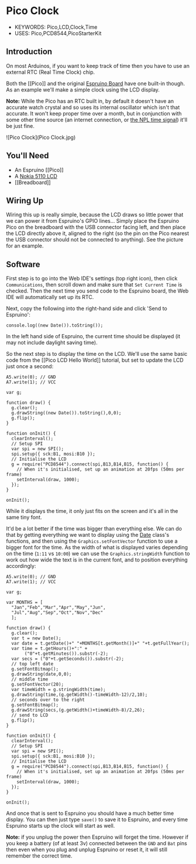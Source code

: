 <!--- Copyright (c) 2015 Gordon Williams, Pur3 Ltd. See the file LICENSE for copying permission. -->
Pico Clock
=========

* KEYWORDS: Pico,LCD,Clock,Time
* USES: Pico,PCD8544,PicoStarterKit

Introduction
-----------

On most Arduinos, if you want to keep track of time then you have to use an external RTC (Real Time Clock) chip.

Both the [[Pico]] and the original [Espruino Board](/EspruinoBoard) have one built-in though. As an example we'll make a simple clock using the LCD display.

**Note:** While the Pico has an RTC built in, by default it doesn't have an accurate watch crystal and so uses its internal oscillator which isn't that accurate. It won't keep proper time over a month, but in conjunction with some other time source (an internet connection, or [the NPL time signal](http://en.wikipedia.org/wiki/Time_from_NPL)) it'll be just fine.

![Pico Clock](Pico Clock.jpg)

You'll Need
----------

* An Espruino [[Pico]]
* A [Nokia 5110 LCD](/PCD8544)
* [[Breadboard]]

Wiring Up
--------

Wiring this up is really simple, because the LCD draws so little power that we can power it from Espruino's GPIO lines... Simply place the Espruino Pico on the breadboard with the USB connector facing left, and then place the LCD directly above it, aligned to the right (so the pin on the Pico nearest the USB connector should not be connected to anything). See the picture for an example.

Software
-------

First step is to go into the Web IDE's settings (top right icon), then click `Communications`, then scroll down and make sure that `Set Current Time` is checked. Then the next time you send code to the Espruino board, the Web IDE will automatically set up its RTC.

Next, copy the following into the right-hand side and click 'Send to Espruino':

```
console.log((new Date()).toString());
```

In the left hand side of Espruino, the current time should be displayed (it may not include daylight saving time).

So the next step is to display the time on the LCD. We'll use the same basic code from the [[Pico LCD Hello World]] tutorial, but set to update the LCD just once a second:

```
A5.write(0); // GND
A7.write(1); // VCC

var g;

function draw() {
  g.clear();
  g.drawString((new Date()).toString(),0,0);
  g.flip();
}

function onInit() {
  clearInterval();
  // Setup SPI
  var spi = new SPI();
  spi.setup({ sck:B1, mosi:B10 });
  // Initialise the LCD
  g = require("PCD8544").connect(spi,B13,B14,B15, function() {
    // When it's initialised, set up an animation at 20fps (50ms per frame)
    setInterval(draw, 1000);
  });
}

onInit();
```

While it displays the time, it only just fits on the screen and it's all in the same tiny font.

It'd be a lot better if the time was bigger than everything else. We can do that by getting everything we want to display using the [Date](http://www.espruino.com/Reference#Date) class's functions, and then using the `Graphics.setFontVector` function to use a bigger font for the time. As the width of what is displayed varies depending on the time (`1:11` vs `10:00`) we can use the `Graphics.stringWidth` function to work out how wide the text is in the current font, and to position everything accordingly:

```
A5.write(0); // GND
A7.write(1); // VCC

var g;

var MONTHS = [
  "Jan","Feb","Mar","Apr","May","Jun",
  "Jul","Aug","Sep","Oct","Nov","Dec"
  ];

function draw() {
  g.clear();
  var t = new Date();
  var date = t.getDate()+" "+MONTHS[t.getMonth()]+" "+t.getFullYear();
  var time = t.getHours()+":" + 
       ("0"+t.getMinutes()).substr(-2);
  var secs = ("0"+t.getSeconds()).substr(-2);
  // top left date
  g.setFontBitmap();
  g.drawString(date,0,0);
  // middle time
  g.setFontVector(20);
  var timeWidth = g.stringWidth(time);
  g.drawString(time,(g.getWidth()-timeWidth-12)/2,10);
  // seconds over to the right
  g.setFontBitmap();
  g.drawString(secs,(g.getWidth()+timeWidth-8)/2,26);
  // send to LCD
  g.flip();
}

function onInit() {
  clearInterval();
  // Setup SPI
  var spi = new SPI();
  spi.setup({ sck:B1, mosi:B10 });
  // Initialise the LCD
  g = require("PCD8544").connect(spi,B13,B14,B15, function() {
    // When it's initialised, set up an animation at 20fps (50ms per frame)
    setInterval(draw, 1000);
  });
}

onInit();
```

And once that is sent to Espruino you should have a much better time display. You can then just type `save()` to save it to Espruino, and every time Espruino starts up the clock will start as well.

**Note:** if you unplug the power then Espruino will forget the time. However if you keep a battery (of at least 3v) connected between the `GND` and `Bat` pins then even when you plug and unplug Espruino or reset it, it will still remember the correct time.
